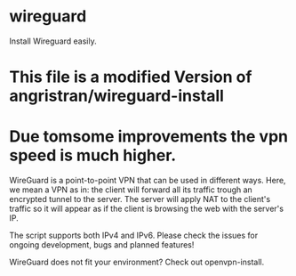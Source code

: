 # wireguard
Install Wireguard easily.

# This file is a modified Version of angristran/wireguard-install
# Due tomsome improvements the vpn speed is much higher.

WireGuard is a point-to-point VPN that can be used in different ways. Here, we mean a VPN as in: the client will forward all its traffic trough an encrypted tunnel to the server. The server will apply NAT to the client's traffic so it will appear as if the client is browsing the web with the server's IP.

The script supports both IPv4 and IPv6. Please check the issues for ongoing development, bugs and planned features!

WireGuard does not fit your environment? Check out openvpn-install.

